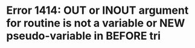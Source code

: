 # Error 1414: OUT or INOUT argument for routine is not a variable or NEW pseudo-variable in BEFORE tri

